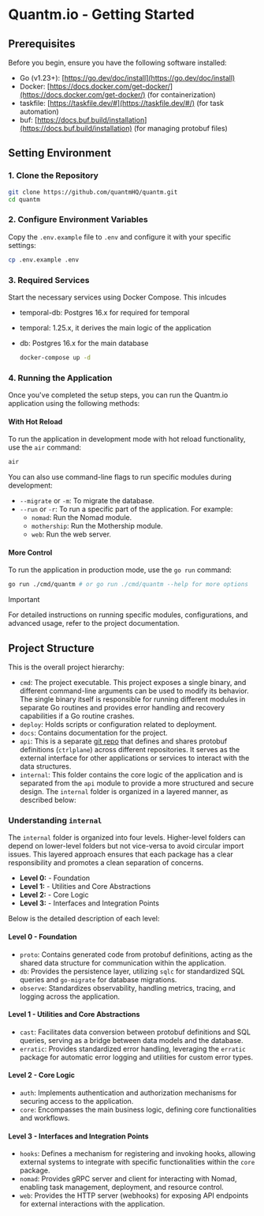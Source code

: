 # Quantm.io - Getting Started

## Prerequisites

Before you begin, ensure you have the following software installed:

- Go (v1.23+): [https://go.dev/doc/install](https://go.dev/doc/install)
- Docker: [https://docs.docker.com/get-docker/](https://docs.docker.com/get-docker/) (for containerization)
- taskfile: [https://taskfile.dev/#](https://taskfile.dev/#/) (for task automation)
- buf: [https://docs.buf.build/installation](https://docs.buf.build/installation) (for managing protobuf files)

## Setting Environment

### 1. Clone the Repository

```bash
git clone https://github.com/quantmHQ/quantm.git
cd quantm
```

### 2. Configure Environment Variables

Copy the `.env.example` file to `.env` and configure it with your specific settings:

```bash
cp .env.example .env
```

### 3. Required Services

Start the necessary services using Docker Compose. This inlcudes

- temporal-db: Postgres 16.x for required for temporal
- temporal: 1.25.x, it derives the main logic of the application
- db: Postgres 16.x for the main database

  ```bash
  docker-compose up -d
  ```

### 4. Running the Application

Once you've completed the setup steps, you can run the Quantm.io application using the following methods:

#### With Hot Reload

To run the application in development mode with hot reload functionality, use the `air` command:

```bash
air
```

You can also use command-line flags to run specific modules during development:

- `--migrate` or `-m`: To migrate the database.
- `--run` or `-r`: To run a specific part of the application. For example:
  - `nomad`: Run the Nomad module.
  - `mothership`: Run the Mothership module.
  - `web`: Run the web server.

#### More Control

To run the application in production mode, use the `go run` command:

```bash
go run ./cmd/quantm # or go run ./cmd/quantm --help for more options
```

> [!IMPORTANT]
> For detailed instructions on running specific modules, configurations, and advanced usage, refer to the project documentation.

## Project Structure

This is the overall project hierarchy:

- `cmd`: The project executable. This project exposes a single binary, and different command-line arguments can be used to modify its behavior. The single binary itself is responsible for running different modules in separate Go routines and provides error handling and recovery capabilities if a Go routine crashes.
- `deploy`: Holds scripts or configuration related to deployment.
- `docs`: Contains documentation for the project.
- `api`: This is a separate [git repo](https://github.com/quantmHQ/api) that defines and shares protobuf definitions (`ctrlplane`) across different repositories. It serves as the external interface for other applications or services to interact with the data structures.
- `internal`: This folder contains the core logic of the application and is separated from the `api` module to provide a more structured and secure design. The `internal` folder is organized in a layered manner, as described below:

### Understanding `internal`

The `internal` folder is organized into four levels. Higher-level folders can depend on lower-level folders but not vice-versa to avoid circular import issues. This layered approach ensures that each package has a clear responsibility and promotes a clean separation of concerns.

- **Level 0:** - Foundation
- **Level 1:** - Utilities and Core Abstractions
- **Level 2:** - Core Logic
- **Level 3:** - Interfaces and Integration Points

Below is the detailed description of each level:

#### Level 0 - Foundation

- `proto`: Contains generated code from protobuf definitions, acting as the shared data structure for communication within the application.
- `db`: Provides the persistence layer, utilizing `sqlc` for standardized SQL queries and `go-migrate` for database migrations.
- `observe`:  Standardizes observability, handling metrics, tracing, and logging across the application.

#### Level 1 - Utilities and Core Abstractions

- `cast`: Facilitates data conversion between protobuf definitions and SQL queries, serving as a bridge between data models and the database.
- `erratic`:  Provides standardized error handling, leveraging the `erratic` package for automatic error logging and utilities for custom error types.

#### Level 2 - Core Logic

- `auth`: Implements authentication and authorization mechanisms for securing access to the application.
- `core`: Encompasses the main business logic, defining core functionalities and workflows.

#### Level 3 - Interfaces and Integration Points

- `hooks`:  Defines a mechanism for registering and invoking hooks, allowing external systems to integrate with specific functionalities within the `core` package.
- `nomad`:  Provides gRPC server and client for interacting with Nomad, enabling task management, deployment, and resource control.
- `web`: Provides the HTTP server (webhooks) for exposing API endpoints for external interactions with the application.
